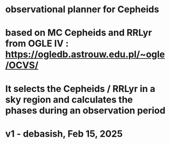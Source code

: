 
# observational planner for Cepheids 
# based on MC Cepheids and RRLyr from OGLE IV : https://ogledb.astrouw.edu.pl/~ogle/OCVS/
# It selects the Cepheids / RRLyr in a sky region and calculates the phases during an observation period
# v1 - debasish, Feb 15, 2025
